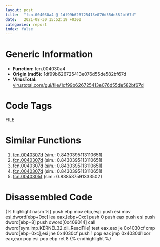 ```yaml
---
layout: post
title:  "fcn.004030a4 @ 1df99b626725413e076d55de582bf67d"
date:   2021-08-30 15:52:19 +0300
categories: report
index: false
---
```


# Generic Information
- **Function:** fcn.004030a4
- **Origin (md5):** 1df99b626725413e076d55de582bf67d
- **VirusTotal:** [virustotal.com/gui/file/1df99b626725413e076d55de582bf67d][virustotal_ref]

# Code Tags
<span class="tag" id="FILE">FILE</span>


# Similar Functions

1. [fcn.0040307d][similar_1_ref] (sim.: 0.8430395113110651)
2. [fcn.0040307d][similar_2_ref] (sim.: 0.8430395113110651)
3. [fcn.0040307d][similar_3_ref] (sim.: 0.8430395113110651)
4. [fcn.0040307d][similar_4_ref] (sim.: 0.8430395113110651)
5. [fcn.0040305f][similar_5_ref] (sim.: 0.838537591333502)


# Disassembled Code

{% highlight nasm %}
push ebp
mov ebp,esp
push esi
mov esi,dword[ebp+0xc]
lea eax,[ebp+0xc]
push 0
push eax
push esi
push dword[ebp+8]
push dword[0x409014]
call dword[sym.imp.KERNEL32.dll_ReadFile]
test eax,eax
je 0x4030cf
cmp dword[ebp+0xc],esi
jne 0x4030cf
push 1
pop eax
jmp 0x4030d1
xor eax,eax
pop esi
pop ebp
ret 8
{% endhighlight %}


[similar_1_ref]: /report/fcn.0040307d@adc8398896272106c03ddbc6fd147960
[similar_2_ref]: /report/fcn.0040307d@8cfdb0713f3b8f9b0a5ef775f40cf182
[similar_3_ref]: /report/fcn.0040307d@492187f692d233fb75807fcb5c6b4077
[similar_4_ref]: /report/fcn.0040307d@4496320cb4a97972466a329cbf1e4905
[similar_5_ref]: /report/fcn.0040305f@0c82eefbb8a4714538e49f74fe0058a6
[virustotal_ref]: https://www.virustotal.com/gui/file/1df99b626725413e076d55de582bf67d